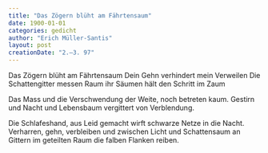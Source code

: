 ```yaml
---
title: "Das Zögern blüht am Fährtensaum"
date: 1900-01-01
categories: gedicht
author: "Erich Müller-Santis"
layout: post
creationDate: "2.–3. 97"
---
```

Das Zögern blüht am Fährtensaum
Dein Gehn verhindert mein Verweilen
Die Schattengitter messen Raum
ihr Säumen hält den Schritt im Zaum

Das Mass und die Verschwendung
der Weite, noch betreten kaum.
Gestirn und Nacht und Lebensbaum
vergittert von Verblendung.

Die Schlafeshand, aus Leid gemacht
wirft schwarze Netze in die Nacht.
Verharren, gehn, verbleiben
und zwischen Licht und Schattensaum
an Gittern im geteilten Raum
die falben Flanken reiben.
